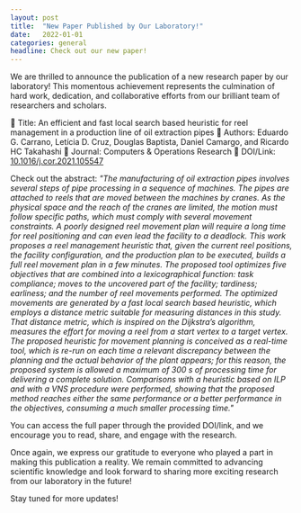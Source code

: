 ```yaml
---
layout: post
title:  "New Paper Published by Our Laboratory!"
date:   2022-01-01
categories: general
headline: Check out our new paper!
---
```


We are thrilled to announce the publication of a new research paper by our laboratory! This momentous achievement represents the culmination of hard work, dedication, and collaborative efforts from our brilliant team of researchers and scholars.

📖 Title: An efficient and fast local search based heuristic for reel management in a production line of oil extraction pipes
👥 Authors: Eduardo G. Carrano, Letícia D. Cruz, Douglas Baptista, Daniel Camargo, and Ricardo HC Takahashi
📅 Journal: Computers & Operations Research
🔗 DOI/Link: [10.1016/j.cor.2021.105547](https://doi.org/10.1016/j.cor.2021.105547)

Check out the abstract: *"The manufacturing of oil extraction pipes involves several steps of pipe processing in a sequence of machines. The pipes are attached to reels that are moved between the machines by cranes. As the physical space and the reach of the cranes are limited, the motion must follow specific paths, which must comply with several movement constraints. A poorly designed reel movement plan will require a long time for reel positioning and can even lead the facility to a deadlock. This work proposes a reel management heuristic that, given the current reel positions, the facility configuration, and the production plan to be executed, builds a full reel movement plan in a few minutes. The proposed tool optimizes five objectives that are combined into a lexicographical function: task compliance; moves to the uncovered part of the facility; tardiness; earliness; and the number of reel movements performed. The optimized movements are generated by a fast local search based heuristic, which employs a distance metric suitable for measuring distances in this study. That distance metric, which is inspired on the Dijkstra’s algorithm, measures the effort for moving a reel from a start vertex to a target vertex. The proposed heuristic for movement planning is conceived as a real-time tool, which is re-run on each time a relevant discrepancy between the planning and the actual behavior of the plant appears; for this reason, the proposed system is allowed a maximum of 300 s of processing time for delivering a complete solution. Comparisons with a heuristic based on ILP and with a VNS procedure were performed, showing that the proposed method reaches either the same performance or a better performance in the objectives, consuming a much smaller processing time."*

You can access the full paper through the provided DOI/link, and we encourage you to read, share, and engage with the research.

Once again, we express our gratitude to everyone who played a part in making this publication a reality. We remain committed to advancing scientific knowledge and look forward to sharing more exciting research from our laboratory in the future!

Stay tuned for more updates!